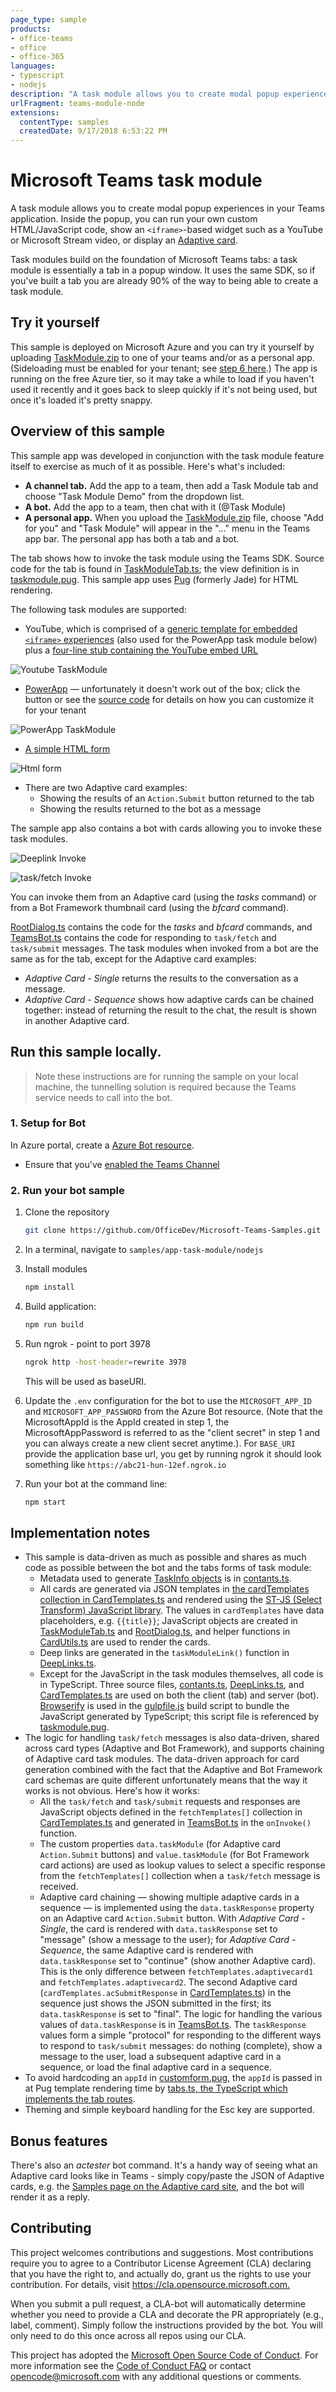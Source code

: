 ```yaml
---
page_type: sample
products:
- office-teams
- office
- office-365
languages:
- typescript
- nodejs
description: "A task module allows you to create modal popup experiences in your Teams application."
urlFragment: teams-module-node
extensions:
  contentType: samples
  createdDate: 9/17/2018 6:53:22 PM
---
```


# Microsoft Teams task module

A task module allows you to create modal popup experiences in your Teams application. Inside the popup, you can run your own custom HTML/JavaScript code, show an `<iframe>`-based widget such as a YouTube or Microsoft Stream video, or display an [Adaptive card](https://docs.microsoft.com/en-us/adaptive-cards/).

Task modules build on the foundation of Microsoft Teams tabs: a task module is essentially a tab in a popup window. It uses the same SDK, so if you've built a tab you are already 90% of the way to being able to create a task module.

## Try it yourself

This sample is deployed on Microsoft Azure and you can try it yourself by uploading [TaskModule.zip](./TaskModule.zip) to one of your teams and/or as a personal app. (Sideloading must be enabled for your tenant; see [step 6 here](https://docs.microsoft.com/en-us/microsoftteams/platform/get-started/get-started-tenant#turn-on-microsoft-teams-for-your-organization).) The app is running on the free Azure tier, so it may take a while to load if you haven't used it recently and it goes back to sleep quickly if it's not being used, but once it's loaded it's pretty snappy.

## Overview of this sample

This sample app was developed in conjunction with the task module feature itself to exercise as much of it as possible. Here's what's included:

* **A channel tab.** Add the app to a team, then add a Task Module tab and choose "Task Module Demo" from the dropdown list.
* **A bot.** Add the app to a team, then chat with it (@Task Module)
* **A personal app.** When you upload the [TaskModule.zip](TaskModule.zip) file, choose "Add for you" and "Task Module" will appear in the "..." menu in the Teams app bar. The personal app has both a tab and a bot.

The tab shows how to invoke the task module using the Teams SDK. Source code for the tab is found in [TaskModuleTab.ts](src/TaskModuleTab.ts); the view definition is in [taskmodule.pug](src/views/taskmodule.pug). This sample app uses [Pug](https://pugjs.org) (formerly Jade) for HTML rendering.

The following task modules are supported:

* YouTube, which is comprised of a [generic template for embedded `<iframe>` experiences](src/views/embed.pug) (also used for the PowerApp task module below) plus a [four-line stub containing the YouTube embed URL](src/views/youtube.pug)

![Youtube TaskModule](Images/YoutubeTaskModule.PNG)
* [PowerApp](src/views/powerapp.pug) &mdash; unfortunately it doesn't work out of the box; click the button or see the [source code](src/views/powerapp.pug) for details on how you can customize it for your tenant

![PowerApp TaskModule](Images/PowerApp_TaskModule.PNG)
* [A simple HTML form](src/views/customform.pug)

![Html form](Images/CustomerInfoTaskModule.PNG)
* There are two Adaptive card examples:
  * Showing the results of an `Action.Submit` button returned to the tab
  * Showing the results returned to the bot as a message

The sample app also contains a bot with cards allowing you to invoke these task modules.

![Deeplink Invoke](Images/Card_Deeplink.PNG)

![task/fetch Invoke](Images/Card_TaskFetch.PNG)

You can invoke them from an Adaptive card (using the _tasks_ command) or from a Bot Framework thumbnail card (using the _bfcard_ command). 

[RootDialog.ts](src/dialogs/RootDialog.ts) contains the code for the _tasks_ and _bfcard_ commands, and [TeamsBot.ts](src/TeamsBot.ts) contains the code for responding to `task/fetch` and `task/submit` messages. The task modules when invoked from a bot are the same as for the tab, except for the Adaptive card examples:

* _Adaptive Card - Single_ returns the results to the conversation as a message.
* _Adaptive Card - Sequence_ shows how adaptive cards can be chained together: instead of returning the result to the chat, the result is shown in another Adaptive card.

## Run this sample locally.
> Note these instructions are for running the sample on your local machine, the tunnelling solution is required because
> the Teams service needs to call into the bot.

### 1. Setup for Bot
In Azure portal, create a [Azure Bot resource](https://docs.microsoft.com/en-us/azure/bot-service/abs-quickstart?view=azure-bot-service-4.0&tabs=userassigned).

- Ensure that you've [enabled the Teams Channel](https://docs.microsoft.com/en-us/azure/bot-service/channel-connect-teams?view=azure-bot-service-4.0)

### 2. Run your bot sample
1) Clone the repository

    ```bash
    git clone https://github.com/OfficeDev/Microsoft-Teams-Samples.git
    ```

2) In a terminal, navigate to `samples/app-task-module/nodejs`

3) Install modules

    ```bash
    npm install
    ```
6) Build application:

    ```bash
    npm run build
    ```

4) Run ngrok - point to port 3978

    ```bash
    ngrok http -host-header=rewrite 3978
    ```
    This will be used as baseURI.
5) Update the `.env` configuration for the bot to use the `MICROSOFT_APP_ID` and `MICROSOFT_APP_PASSWORD` from the Azure Bot resource. (Note that the MicrosoftAppId is the AppId created in step 1, the MicrosoftAppPassword is referred to as the "client secret" in step 1 and you can always create a new client secret anytime.). For `BASE_URI` provide the application base url, you get by running ngrok it should look something like `https://abc21-hun-12ef.ngrok.io`

6) Run your bot at the command line:

    ```bash
    npm start
    ```

## Implementation notes

* This sample is data-driven as much as possible and shares as much code as possible between the bot and the tabs forms of task module:
  * Metadata used to generate [TaskInfo objects](https://docs.microsoft.com/en-us/microsoftteams/platform/concepts/task-modules/task-modules-overview#the-taskinfo-object) is in [contants.ts](src/constants.ts).
  * All cards are generated via JSON templates in [the cardTemplates collection in CardTemplates.ts](src/dialogs/CardTemplates.ts) and rendered using the [ST-JS (Select Transform) JavaScript library](https://st-js.github.io/reference.html). The values in `cardTemplates` have data placeholders, e.g. `{{title}}`; JavaScript objects are created in [TaskModuleTab.ts](src/TaskModuleTab.ts) and [RootDialog.ts](src/dialogs/RootDialog.ts), and helper functions in [CardUtils.ts](src/utils/CardUtils.ts) are used to render the cards.
  * Deep links are generated in the `taskModuleLink()` function in [DeepLinks.ts](src/utils/DeepLinks.ts).
  * Except for the JavaScript in the task modules themselves, all code is in TypeScript. Three source files, [contants.ts](src/constants.ts), [DeepLinks.ts](src/utils/DeepLinks.ts), and [CardTemplates.ts](src/dialogs/CardTemplates.ts) are used on both the client (tab) and server (bot). [Browserify](https://browserify.org) is used in the [gulpfile.js](gulpfile.js) build script to bundle the JavaScript generated by TypeScript; this script file is referenced by [taskmodule.pug](src/views/taskmodule.pug).
* The logic for handling `task/fetch` messages is also data-driven, shared across card types (Adaptive and Bot Framework), and supports chaining of Adaptive card task modules. The data-driven approach for card generation combined with the fact that the Adaptive and Bot Framework card schemas are quite different unfortunately means that the way it works is not obvious. Here's how it works:
  * All the `task/fetch` and `task/submit` requests and responses are JavaScript objects defined in the `fetchTemplates[]` collection in [CardTemplates.ts](src/dialogs/CardTemplates.ts) and generated in [TeamsBot.ts](src/TeamsBot.ts) in the `onInvoke()` function.
  * The custom properties `data.taskModule` (for Adaptive card `Action.Submit` buttons) and `value.taskModule` (for Bot Framework card actions) are used as lookup values to select a specific response from the `fetchTemplates[]` collection when a `task/fetch` message is received.
  * Adaptive card chaining &mdash; showing multiple adaptive cards in a sequence &mdash; is implemented using the `data.taskResponse` property on an Adaptive card `Action.Submit` button. With _Adaptive Card - Single_, the card is rendered with `data.taskResponse` set to "message" (show a message to the user); for _Adaptive Card - Sequence_, the same Adaptive card is rendered with `data.taskResponse` set to "continue" (show another Adaptive card). This is the only difference between `fetchTemplates.adaptivecard1` and `fetchTemplates.adaptivecard2`. The second Adaptive card (`cardTemplates.acSubmitResponse` in [CardTemplates.ts](src/dialogs/CardTemplates.ts)) in the sequence just shows the JSON submitted in the first; its `data.taskResponse` is set to "final". The logic for handling the various values of `data.taskResponse` is in [TeamsBot.ts](src/TeamsBot.ts). The `taskResponse` values form a simple "protocol" for responding to the different ways to respond to `task/submit` messages: do nothing (complete), show a message to the user, load a subsequent adaptive card in a sequence, or load the final adaptive card in a sequence.
* To avoid hardcoding an `appId` in [customform.pug](src/views/customform.pug), the `appId` is passed in at Pug template rendering time by [tabs.ts, the TypeScript  which implements the tab routes](src/tabs.ts).
* Theming and simple keyboard handling for the Esc key are supported.

## Bonus features

There's also an _actester_ bot command. It's a handy way of seeing what an Adaptive card looks like in Teams - simply copy/paste the JSON of Adaptive cards, e.g. the [Samples page on the Adaptive card site](http://adaptivecards.io/samples/), and the bot will render it as a reply.

## Contributing

This project welcomes contributions and suggestions.  Most contributions require you to agree to a
Contributor License Agreement (CLA) declaring that you have the right to, and actually do, grant us
the rights to use your contribution. For details, visit <https://cla.opensource.microsoft.com.>

When you submit a pull request, a CLA-bot will automatically determine whether you need to provide
a CLA and decorate the PR appropriately (e.g., label, comment). Simply follow the instructions
provided by the bot. You will only need to do this once across all repos using our CLA.

This project has adopted the [Microsoft Open Source Code of Conduct](https://opensource.microsoft.com/codeofconduct/).
For more information see the [Code of Conduct FAQ](https://opensource.microsoft.com/codeofconduct/faq/) or
contact [opencode@microsoft.com](mailto:opencode@microsoft.com) with any additional questions or comments.
